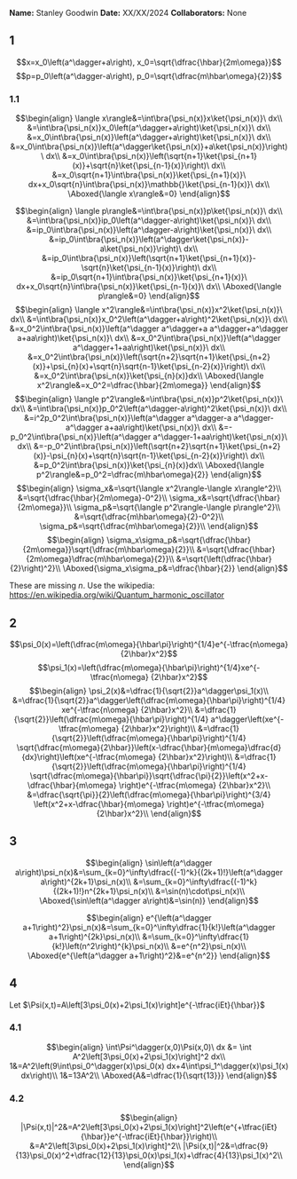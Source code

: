 **Name:** Stanley Goodwin
**Date:** XX/XX/2024
**Collaborators:** None







## 1
$$x=x_0\left(a^\dagger+a\right), x_0=\sqrt{\dfrac{\hbar}{2m\omega}}$$
$$p=p_0\left(a^\dagger-a\right), p_0=\sqrt{\dfrac{m\hbar\omega}{2}}$$
### 1.1
$$\begin{align}
\langle x\rangle&=\int\bra{\psi_n(x)}x\ket{\psi_n(x)}\ dx\\
&=\int\bra{\psi_n(x)}x_0\left(a^\dagger+a\right)\ket{\psi_n(x)}\ dx\\
&=x_0\int\bra{\psi_n(x)}\left(a^\dagger+a\right)\ket{\psi_n(x)}\ dx\\
&=x_0\int\bra{\psi_n(x)}\left(a^\dagger\ket{\psi_n(x)}+a\ket{\psi_n(x)}\right)\ dx\\
&=x_0\int\bra{\psi_n(x)}\left(\sqrt{n+1}\ket{\psi_{n+1}(x)}+\sqrt{n}\ket{\psi_{n-1}(x)}\right)\ dx\\
&=x_0\sqrt{n+1}\int\bra{\psi_n(x)}\ket{\psi_{n+1}(x)}\ dx+x_0\sqrt{n}\int\bra{\psi_n(x)}\mathbb{}\ket{\psi_{n-1}(x)}\ dx\\
\Aboxed{\langle x\rangle&=0}
\end{align}$$

$$\begin{align}
\langle p\rangle&=\int\bra{\psi_n(x)}p\ket{\psi_n(x)}\ dx\\
&=\int\bra{\psi_n(x)}ip_0\left(a^\dagger-a\right)\ket{\psi_n(x)}\ dx\\
&=ip_0\int\bra{\psi_n(x)}\left(a^\dagger-a\right)\ket{\psi_n(x)}\ dx\\
&=ip_0\int\bra{\psi_n(x)}\left(a^\dagger\ket{\psi_n(x)}-a\ket{\psi_n(x)}\right)\ dx\\
&=ip_0\int\bra{\psi_n(x)}\left(\sqrt{n+1}\ket{\psi_{n+1}(x)}-\sqrt{n}\ket{\psi_{n-1}(x)}\right)\ dx\\
&=ip_0\sqrt{n+1}\int\bra{\psi_n(x)}\ket{\psi_{n+1}(x)}\ dx+x_0\sqrt{n}\int\bra{\psi_n(x)}\ket{\psi_{n-1}(x)}\ dx\\
\Aboxed{\langle p\rangle&=0}
\end{align}$$
$$\begin{align}
\langle x^2\rangle&=\int\bra{\psi_n(x)}x^2\ket{\psi_n(x)}\ dx\\
&=\int\bra{\psi_n(x)}x_0^2\left(a^\dagger+a\right)^2\ket{\psi_n(x)}\ dx\\
&=x_0^2\int\bra{\psi_n(x)}\left(a^\dagger a^\dagger+a a^\dagger+a^\dagger a+aa\right)\ket{\psi_n(x)}\ dx\\
&=x_0^2\int\bra{\psi_n(x)}\left(a^\dagger a^\dagger+1+aa\right)\ket{\psi_n(x)}\ dx\\
&=x_0^2\int\bra{\psi_n(x)}\left(\sqrt{n+2}\sqrt{n+1}\ket{\psi_{n+2}(x)}+\psi_{n}(x)+\sqrt{n}\sqrt{n-1}\ket{\psi_{n-2}(x)}\right)\ dx\\
&=x_0^2\int\bra{\psi_n(x)}\ket{\psi_{n}(x)}dx\\
\Aboxed{\langle x^2\rangle&=x_0^2=\dfrac{\hbar}{2m\omega}}
\end{align}$$
$$\begin{align}
\langle p^2\rangle&=\int\bra{\psi_n(x)}p^2\ket{\psi_n(x)}\ dx\\
&=\int\bra{\psi_n(x)}p_0^2\left(a^\dagger-a\right)^2\ket{\psi_n(x)}\ dx\\
&=i^2p_0^2\int\bra{\psi_n(x)}\left(a^\dagger a^\dagger-a a^\dagger-a^\dagger a+aa\right)\ket{\psi_n(x)}\ dx\\
&=-p_0^2\int\bra{\psi_n(x)}\left(a^\dagger a^\dagger-1+aa\right)\ket{\psi_n(x)}\ dx\\
&=-p_0^2\int\bra{\psi_n(x)}\left(\sqrt{n+2}\sqrt{n+1}\ket{\psi_{n+2}(x)}-\psi_{n}(x)+\sqrt{n}\sqrt{n-1}\ket{\psi_{n-2}(x)}\right)\ dx\\
&=p_0^2\int\bra{\psi_n(x)}\ket{\psi_{n}(x)}dx\\
\Aboxed{\langle p^2\rangle&=p_0^2=\dfrac{m\hbar\omega}{2}}
\end{align}$$
$$\begin{align}
\sigma_x&=\sqrt{\langle x^2\rangle-\langle x\rangle^2}\\
&=\sqrt{\dfrac{\hbar}{2m\omega}-0^2}\\
\sigma_x&=\sqrt{\dfrac{\hbar}{2m\omega}}\\
\sigma_p&=\sqrt{\langle p^2\rangle-\langle p\rangle^2}\\
&=\sqrt{\dfrac{m\hbar\omega}{2}-0^2}\\
\sigma_p&=\sqrt{\dfrac{m\hbar\omega}{2}}\\
\end{align}$$
$$\begin{align}
\sigma_x\sigma_p&=\sqrt{\dfrac{\hbar}{2m\omega}}\sqrt{\dfrac{m\hbar\omega}{2}}\\
&=\sqrt{\dfrac{\hbar}{2m\omega}\dfrac{m\hbar\omega}{2}}\\
&=\sqrt{\left(\dfrac{\hbar}{2}\right)^2}\\
\Aboxed{\sigma_x\sigma_p&=\dfrac{\hbar}{2}}
\end{align}$$

These are missing $n$. Use the wikipedia:
https://en.wikipedia.org/wiki/Quantum_harmonic_oscillator










## 2
$$\psi_0(x)=\left(\dfrac{m\omega}{\hbar\pi}\right)^{1/4}e^{-\tfrac{n\omega}{2\hbar}x^2}$$
$$\psi_1(x)=\left(\dfrac{m\omega}{\hbar\pi}\right)^{1/4}xe^{-\tfrac{n\omega}
{2\hbar}x^2}$$
$$\begin{align}
\psi_2(x)&=\dfrac{1}{\sqrt{2}}a^\dagger\psi_1(x)\\
&=\dfrac{1}{\sqrt{2}}a^\dagger\left(\dfrac{m\omega}{\hbar\pi}\right)^{1/4} xe^{-\tfrac{n\omega}
{2\hbar}x^2}\\
&=\dfrac{1}{\sqrt{2}}\left(\dfrac{m\omega}{\hbar\pi}\right)^{1/4} a^\dagger\left(xe^{-\tfrac{m\omega}
{2\hbar}x^2}\right)\\
&=\dfrac{1}{\sqrt{2}}\left(\dfrac{m\omega}{\hbar\pi}\right)^{1/4} \sqrt{\dfrac{m\omega}{2\hbar}}\left(x-\dfrac{\hbar}{m\omega}\dfrac{d}{dx}\right)\left(xe^{-\tfrac{m\omega}
{2\hbar}x^2}\right)\\
&=\dfrac{1}{\sqrt{2}}\left(\dfrac{m\omega}{\hbar\pi}\right)^{1/4} \sqrt{\dfrac{m\omega}{\hbar\pi}}\sqrt{\dfrac{\pi}{2}}\left(x^2+x-\dfrac{\hbar}{m\omega}
\right)e^{-\tfrac{m\omega}
{2\hbar}x^2}\\
&=\dfrac{\sqrt{\pi}}{2}\left(\dfrac{m\omega}{\hbar\pi}\right)^{3/4} \left(x^2+x-\dfrac{\hbar}{m\omega}
\right)e^{-\tfrac{m\omega}
{2\hbar}x^2}\\
\end{align}$$





## 3
$$\begin{align}
\sin\left(a^\dagger a\right)\psi_n(x)&=\sum_{k=0}^\infty\dfrac{(-1)^k}{(2k+1)!}\left(a^\dagger a\right)^{2k+1}\psi_n(x)\\
&=\sum_{k=0}^\infty\dfrac{(-1)^k}{(2k+1)!}n^{2k+1}\psi_n(x)\\
&=\sin(n)\cdot\psi_n(x)\\
\Aboxed{\sin\left(a^\dagger a\right)&=\sin(n)}
\end{align}$$

$$\begin{align}
e^{\left(a^\dagger a+1\right)^2}\psi_n(x)&=\sum_{k=0}^\infty\dfrac{1}{k!}\left(a^\dagger a+1\right)^{2k}\psi_n(x)\\
&=\sum_{k=0}^\infty\dfrac{1}{k!}\left(n^2\right)^{k}\psi_n(x)\\
&=e^{n^2}\psi_n(x)\\
\Aboxed{e^{\left(a^\dagger a+1\right)^2}&=e^{n^2}}
\end{align}$$


## 4
Let $\Psi(x,t)=A\left[3\psi_0(x)+2\psi_1(x)\right]e^{-\tfrac{iEt}{\hbar}}$

### 4.1
$$\begin{align}
\int\Psi^\dagger(x,0)\Psi(x,0)\ dx &= \int A^2\left[3\psi_0(x)+2\psi_1(x)\right]^2 dx\\
1&=A^2\left(9\int\psi_0^\dagger(x)\psi_0(x) dx+4\int\psi_1^\dagger(x)\psi_1(x) dx\right)\\
1&=13A^2\\
\Aboxed{A&=\dfrac{1}{\sqrt{13}}}
\end{align}$$
### 4.2
$$\begin{align}
|\Psi(x,t)|^2&=A^2\left[3\psi_0(x)+2\psi_1(x)\right]^2\left(e^{+\tfrac{iEt}{\hbar}}e^{-\tfrac{iEt}{\hbar}}\right)\\
&=A^2\left[3\psi_0(x)+2\psi_1(x)\right]^2\\
|\Psi(x,t)|^2&=\dfrac{9}{13}\psi_0(x)^2+\dfrac{12}{13}\psi_0(x)\psi_1(x)+\dfrac{4}{13}\psi_1(x)^2\\
\end{align}$$



